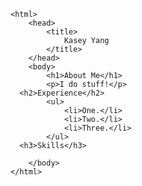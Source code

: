 <!doctype html>

	<html>
		<head>
			<title>
				Kasey Yang
			</title>
		</head>
		<body>
			<h1>About Me</h1>
			<p>I do stuff!</p>
      <h2>Experience</h2>
			<ul>
				<li>One.</li>
				<li>Two.</li>
				<li>Three.</li>
			</ul>
      <h3>Skills</h3>
      
		</body>
	</html>
